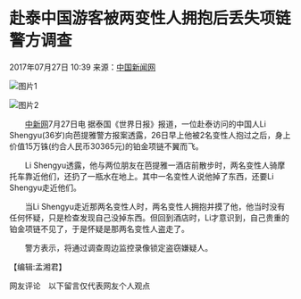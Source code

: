 # 赴泰中国游客被两变性人拥抱后丢失项链 警方调查

2017年07月27日 10:39  来源：[中国新闻网](http://www.chinanews.com/) 

![图片1](http://www.chinanews.com/fileftp/2020/03/2020-03-11/U194P4T47D46410F978DT20200311093349.jpg)

![图片2](http://www.chinanews.com/fileftp/2020/03/2020-03-11/U194P4T47D46410F977DT20200311083723.jpg)

　　[中新网](http://www.chinanews.com/)7月27日电 据泰国《世界日报》报道，一位赴泰访问的中国人Li Shengyu(36岁)向芭提雅警方报案透露，26日早上他被2名变性人抱过之后，身上价值15万铢(约合人民币30365元)的铂金项链不翼而飞。

　　Li Shengyu透露，他与两位朋友在芭提雅一酒店前散步时，两名变性人骑摩托车靠近他们，还扔了一瓶水在地上。其中一名变性人说他掉了东西，还要Li Shengyu走近他们。

　　当Li Shengyu走近那两名变性人时，两名变性人拥抱并摸了他，他当时没有任何怀疑，只是检查发现自己没掉东西。但回到酒店时，Li才意识到，自己贵重的铂金项链不见了，于是怀疑是那两名变性人盗走了。

　　警方表示，将通过调查周边监控录像锁定盗窃嫌疑人。

【编辑:孟湘君】

网友评论　以下留言仅代表网友个人观点